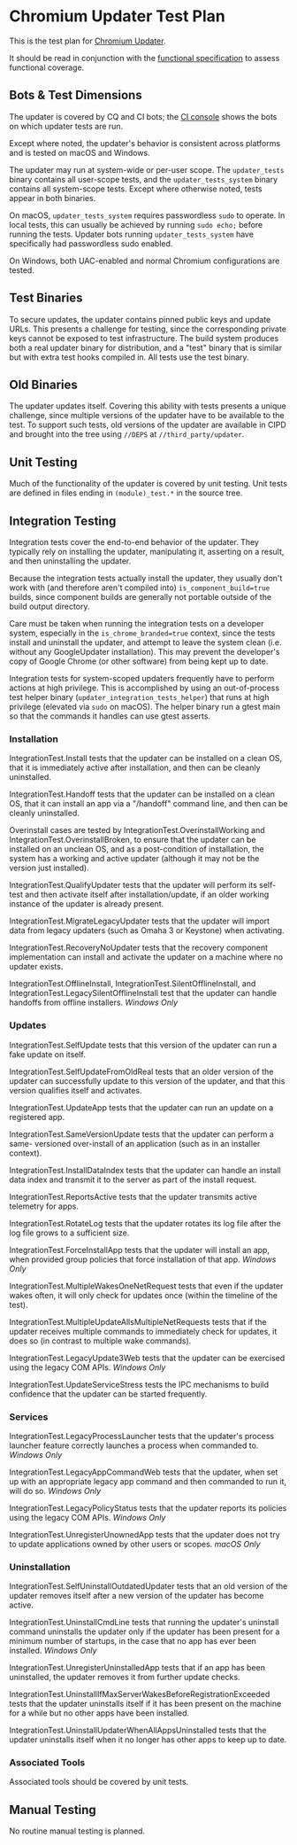 # Chromium Updater Test Plan

This is the test plan for
[Chromium Updater](https://source.chromium.org/chromium/chromium/src/+/main:chrome/updater/).

It should be read in conjunction with the
[functional specification](functional_spec.md) to assess functional coverage.

## Bots & Test Dimensions
The updater is covered by CQ and CI bots; the
[CI console](https://ci.chromium.org/p/chromium/g/chromium.updater/console)
shows the bots on which updater tests are run.

Except where noted, the updater's behavior is consistent across platforms and
is tested on macOS and Windows.

The updater may run at system-wide or per-user scope. The `updater_tests`
binary contains all user-scope tests, and the `updater_tests_system` binary
contains all system-scope tests. Except where otherwise noted, tests appear in
both binaries.

On macOS, `updater_tests_system` requires passwordless `sudo` to operate. In
local tests, this can usually be achieved by running `sudo echo;` before
running the tests. Updater bots running `updater_tests_system` have specifically
had passwordless sudo enabled.

On Windows, both UAC-enabled and normal Chromium configurations are tested.

## Test Binaries
To secure updates, the updater contains pinned public keys and update URLs.
This presents a challenge for testing, since the corresponding private keys
cannot be exposed to test infrastructure. The build system produces both a real
updater binary for distribution, and a "test" binary that is similar but with
extra test hooks compiled in. All tests use the test binary.

## Old Binaries
The updater updates itself. Covering this ability with tests presents a unique
challenge, since multiple versions of the updater have to be available to the
test. To support such tests, old versions of the updater are available in CIPD
and brought into the tree using `//DEPS` at `//third_party/updater`.

## Unit Testing
Much of the functionality of the updater is covered by unit testing. Unit tests
are defined in files ending in `(module)_test.*` in the source tree.

## Integration Testing
Integration tests cover the end-to-end behavior of the updater. They typically
rely on installing the updater, manipulating it, asserting on a result, and then
uninstalling the updater.

Because the integration tests actually install the updater, they usually don't
work with (and therefore aren't compiled into) `is_component_build=true` builds,
since component builds are generally not portable outside of the build output
directory.

Care must be taken when running the integration tests on a developer system,
especially in the `is_chrome_branded=true` context, since the tests install and
uninstall the updater, and attempt to leave the system clean (i.e. without any
GoogleUpdater installation). This may prevent the developer's copy of Google
Chrome (or other software) from being kept up to date.

Integration tests for system-scoped updaters frequently have to perform actions
at high privilege. This is accomplished by using an out-of-process test helper
binary (`updater_integration_tests_helper`) that runs at high privilege
(elevated via `sudo` on macOS). The helper binary run a gtest main so that the
commands it handles can use gtest asserts.

### Installation
IntegrationTest.Install tests that the updater can be installed on a clean OS,
that it is immediately active after installation, and then can be cleanly
uninstalled.

IntegrationTest.Handoff tests that the updater can be installed on a clean OS,
that it can install an app via a "/handoff" command line, and then can be
cleanly uninstalled.

Overinstall cases are tested by IntegrationTest.OverinstallWorking and
IntegrationTest.OverinstallBroken, to ensure that the updater can be installed
on an unclean OS, and as a post-condition of installation, the system has a
working and active updater (although it may not be the version just installed).

IntegrationTest.QualifyUpdater tests that the updater will perform its self-
test and then activate itself after installation/update, if an older working
instance of the updater is already present.

IntegrationTest.MigrateLegacyUpdater tests that the updater will import data
from legacy updaters (such as Omaha 3 or Keystone) when activating.

IntegrationTest.RecoveryNoUpdater tests that the recovery component
implementation can install and activate the updater on a machine where no
updater exists.

IntegrationTest.OfflineInstall, IntegrationTest.SilentOfflineInstall, and
IntegrationTest.LegacySilentOfflineInstall test that the updater can handle
handoffs from offline installers. *Windows Only*

### Updates
IntegrationTest.SelfUpdate tests that this version of the updater can run a
fake update on itself.

IntegrationTest.SelfUpdateFromOldReal tests that an older version of the updater
can successfully update to this version of the updater, and that this version
qualifies itself and activates.

IntegrationTest.UpdateApp tests that the updater can run an update on a
registered app.

IntegrationTest.SameVersionUpdate tests that the updater can perform a same-
versioned over-install of an application (such as in an installer context).

IntegrationTest.InstallDataIndex tests that the updater can handle an install
data index and transmit it to the server as part of the install request.

IntegrationTest.ReportsActive tests that the updater transmits active telemetry
for apps.

IntegrationTest.RotateLog tests that the updater rotates its log file after the
log file grows to a sufficient size.

IntegrationTest.ForceInstallApp tests that the updater will install an app,
when provided group policies that force installation of that app. *Windows Only*

IntegrationTest.MultipleWakesOneNetRequest tests that even if the updater wakes
often, it will only check for updates once (within the timeline of the test).

IntegrationTest.MultipleUpdateAllsMultipleNetRequests tests that if the updater
receives multiple commands to immediately check for updates, it does so (in
contrast to multiple wake commands).

IntegrationTest.LegacyUpdate3Web tests that the updater can be exercised using
the legacy COM APIs. *Windows Only*

IntegrationTest.UpdateServiceStress tests the IPC mechanisms to build confidence
that the updater can be started frequently.

### Services
IntegrationTest.LegacyProcessLauncher tests that the updater's process launcher
feature correctly launches a process when commanded to. *Windows Only*

IntegrationTest.LegacyAppCommandWeb tests that the updater, when set up with
an appropriate legacy app command and then commanded to run it, will do so.
*Windows Only*

IntegrationTest.LegacyPolicyStatus tests that the updater reports its policies
using the legacy COM APIs. *Windows Only*

IntegrationTest.UnregisterUnownedApp tests that the updater does not try to
update applications owned by other users or scopes. *macOS Only*

### Uninstallation
IntegrationTest.SelfUninstallOutdatedUpdater tests that an old version of the
updater removes itself after a new version of the updater has become active.

IntegrationTest.UninstallCmdLine tests that running the updater's uninstall
command uninstalls the updater only if the updater has been present for a
minimum number of startups, in the case that no app has ever been installed.
*Windows Only*

IntegrationTest.UnregisterUninstalledApp tests that if an app has been
uninstalled, the updater removes it from further update checks.

IntegrationTest.UninstallIfMaxServerWakesBeforeRegistrationExceeded tests that
the updater uninstalls itself if it has been present on the machine for a
while but no other apps have been installed.

IntegrationTest.UninstallUpdaterWhenAllAppsUninstalled tests that the updater
uninstalls itself when it no longer has other apps to keep up to date.

### Associated Tools
Associated tools should be covered by unit tests.

## Manual Testing
No routine manual testing is planned.
